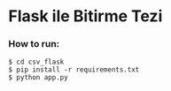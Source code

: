 # Flask ile Bitirme Tezi <br>

### How to run:
`$ cd csv_flask`<br>
`$ pip install -r requirements.txt`<br>
`$ python app.py`<br>

